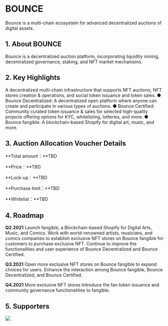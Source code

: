 # BOUNCE

Bounce is a multi-chain ecosystem for advanced decentralized auctions of digital assets.



## 1. About BOUNCE

Bounce is a decentralized auction platform, incorporating liquidity mining, decentralized governance, staking, and NFT market mechanisms.



## 2. Key Highlights

A decentralized multi-chain infrastructure that supports NFT auctions, NFT stores creation & operations, and social token issuance and token sales.
● Bounce Decentralized: A decentralized open platform where anyone can create and participate in various types of auctions.
● Bounce Certified: Community curated token issuance & sales for selected high-quality projects offering options for KYC, whitelisting, lotteries, and more.
● Bounce fangible: A blockchain-based Shopify for digital art, music, and more. 



## 3. Auction Allocation Voucher Details

**Total amount：**TBD

**Price：**TBD

**Lock-up：**TBD

**Purchase limit：**TBD

**Whitelist：**TBD



## 4. Roadmap

**Q2.2021**
Launch fangible, a Blockchain-based Shopify for Digital Arts, Music, and Comics.
Work with world-renowned artists, musicians, and comics companies to establish exclusive NFT stores on Bounce fangible for customers to purchase exclusive NFT. 
Continue to improve the functionalities and user experience of Bounce Decentralized and Bounce Certified. 

**Q3.2021**
Open more exclusive NFT stores on Bounce fangible to expand choices for users.
Enhance the interaction among Bounce fangible, Bounce Decentralized, and Bounce Certified.

**Q4.2021**
More exclusive NFT stores
Introduce the fan token issuance and community governance functionalities to fangible.



## 5. Supporters

<img src="https://ic-market-projects.solv.finance/images/Auction/Auction supporter.png" />

